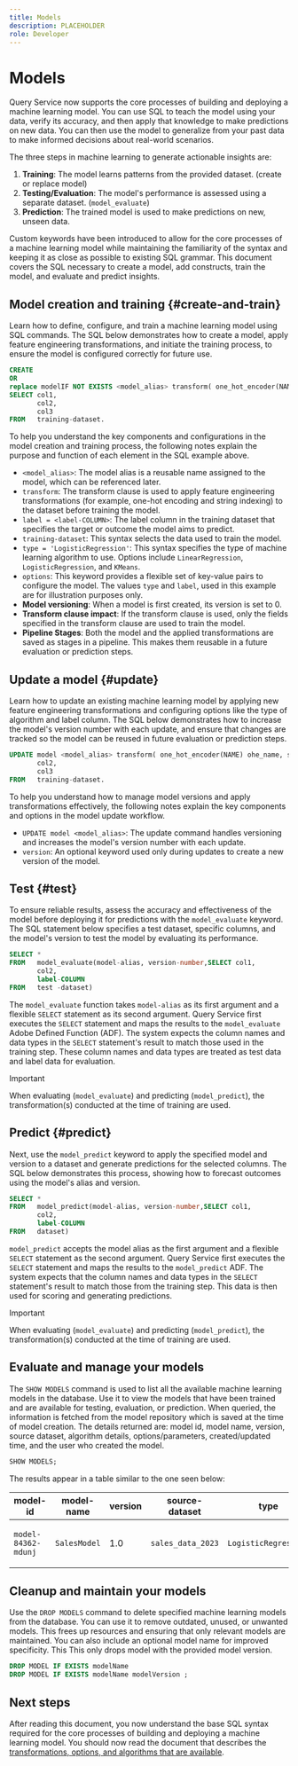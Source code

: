 ```yaml
---
title: Models
description: PLACEHOLDER
role: Developer
---
```

# Models

Query Service now supports the core processes of building and deploying a machine learning model. You can use SQL to teach the model using your data, verify its accuracy, and then apply that knowledge to make predictions on new data. You can then use the model to generalize from your past data to make informed decisions about real-world scenarios.

The three steps in machine learning to generate actionable insights are:

1. **Training**: The model learns patterns from the provided dataset. (create or replace model)
2. **Testing/Evaluation**: The model's performance is assessed using a separate dataset. (`model_evaluate`)
3. **Prediction**: The trained model is used to make predictions on new, unseen data.

Custom keywords have been introduced to allow for the core processes of a machine learning model while maintaining the familiarity of the syntax and keeping it as close as possible to existing SQL grammar. This document covers the SQL necessary to create a model, add constructs, train the model, and evaluate and predict insights.

<!-- A model is an algorithm plus a transformation. -->

## Model creation and training {#create-and-train}

Learn how to define, configure, and train a machine learning model using SQL commands. The SQL below demonstrates how to create a model, apply feature engineering transformations, and initiate the training process, to ensure the model is configured correctly for future use.

```sql
CREATE
OR
replace modelIF NOT EXISTS <model_alias> transform( one_hot_encoder(NAME) ohe_name, string_indexer(gender) gendersi) options ( type = 'LogisticRegression', label = <label-COLUMN>, ) AS
SELECT col1,
       col2,
       col3
FROM   training-dataset.
```

To help you understand the key components and configurations in the model creation and training process, the following notes explain the purpose and function of each element in the SQL example above.

- `<model_alias>`: The model alias is a reusable name assigned to the model, which can be referenced later.
- `transform`: The transform clause is used to apply feature engineering transformations (for example, one-hot encoding and string indexing) to the dataset before training the model.
- `label = <label-COLUMN>`: The label column in the training dataset that specifies the target or outcome the model aims to predict.
- `training-dataset`: This syntax selects the data used to train the model.
- `type = 'LogisticRegression'`: This syntax specifies the type of machine learning algorithm to use. Options include `LinearRegression`, `LogisticRegression`, and `KMeans`.
- `options`: This keyword provides a flexible set of key-value pairs to configure the model. The values `type` and `label`, used in this example are for illustration purposes only.
- **Model versioning**: When a model is first created, its version is set to 0.
- **Transform clause impact**: If the transform clause is used, only the fields specified in the transform clause are used to train the model.
- **Pipeline Stages**: Both the model and the applied transformations are saved as stages in a pipeline. This makes them reusable in a future evaluation or prediction steps.

## Update a model {#update}

Learn how to update an existing machine learning model by applying new feature engineering transformations and configuring options like the type of algorithm and label column. The SQL below demonstrates how to increase the model's version number with each update, and ensure that changes are tracked so the model can be reused in future evaluation or prediction steps.

```sql
UPDATE model <model_alias> transform( one_hot_encoder(NAME) ohe_name, string_indexer(gender) gendersi) options ( type = 'LogisticRegression', label = <label-COLUMN>, ) ASSELECT col1,
       col2,
       col3
FROM   training-dataset.
```

To help you understand how to manage model versions and apply transformations effectively, the following notes explain the key components and options in the model update workflow.

- `UPDATE model <model_alias>`: The update command handles versioning and increases the model's version number with each update.
- `version`: An optional keyword used only during updates to create a new version of the model.

## Test {#test}

To ensure reliable results, assess the accuracy and effectiveness of the model before deploying it for predictions with the `model_evaluate` keyword. The SQL statement below specifies a test dataset, specific columns, and the model's version to test the model by evaluating its performance.

```sql
SELECT *
FROM   model_evaluate(model-alias, version-number,SELECT col1,
       col2,
       label-COLUMN
FROM   test -dataset)
```

The `model_evaluate` function takes `model-alias` as its first argument and a flexible `SELECT` statement as its second argument. Query Service first executes the `SELECT` statement and maps the results to the `model_evaluate` Adobe Defined Function (ADF). The system expects the column names and data types in the `SELECT` statement's result to match those used in the training step. These column names and data types are treated as test data and label data for evaluation.

>[!IMPORTANT]
>
>When evaluating (`model_evaluate`) and predicting (`model_predict`), the transformation(s) conducted at the time of training are used.

## Predict {#predict}

Next, use the `model_predict` keyword to apply the specified model and version to a dataset and generate predictions for the selected columns. The SQL below demonstrates this process, showing how to forecast outcomes using the model's alias and version.

```sql
SELECT *
FROM   model_predict(model-alias, version-number,SELECT col1,
       col2,
       label-COLUMN
FROM   dataset)
```

`model_predict` accepts the model alias as the first argument and a flexible `SELECT` statement as the second argument. Query Service first executes the `SELECT` statement and maps the results to the `model_predict` ADF. The system expects that the column names and data types in the `SELECT` statement's result to match those from the training step. This data is then used for scoring and generating predictions.

>[!IMPORTANT]
>
>When evaluating (`model_evaluate`) and predicting (`model_predict`), the transformation(s) conducted at the time of training are used.

## Evaluate and manage your models

The `SHOW MODELS` command is used to list all the available machine learning models in the database. Use it to view the models that have been trained and are available for testing, evaluation, or prediction. When queried, the information is fetched from the model repository which is saved at the time of model creation. The details returned are: model id, model name, version, source dataset, algorithm details, options/parameters, created/updated time, and the user who created the model. 

```sql
SHOW MODELS;
```

The results appear in a table similar to the one seen below:

| model-id           |     model-name | version | source-dataset  | type                  | options                      | transform                                                                 | fields              | created             | updated             | created BY |
|--------------------|---------------|---------|------------------|-----------------------|------------------------------|---------------------------------------------------------------------------|----------------------|---------------------|---------------------|------------|
|`model-84362-mdunj` | `SalesModel`  | 1.0     | `sales_data_2023`| `LogisticRegression`  | `{"label": "label-field"}`   | `one_hot_encoder(name)`, `ohe_name`, `string_indexer(gender)`, `genderSI` | \["name", "gender"\] | 2024-08-14 10:30 AM | 2024-08-14 11:00 AM | `JohnSnow@adobe.com` |

## Cleanup and maintain your models

Use the `DROP MODELS` command to delete specified machine learning models from the database. You can use it to remove outdated, unused, or unwanted models. This frees up resources and ensuring that only relevant models are maintained. You can also include an optional model name for improved specificity. This This only drops model with the provided model version.

```sql
DROP MODEL IF EXISTS modelName
DROP MODEL IF EXISTS modelName modelVersion ;
```

## Next steps

After reading this document, you now understand the base SQL syntax required for the core processes of building and deploying a machine learning model. You should now read the document that describes the [transformations, options, and algorithms that are available](./algorithms.md). 
